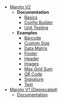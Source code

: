 * [Maroto V2](README.md?id=home)
  * **Documentation**
    * [Basics](v2/basics.md?id=generating-pdf)
    * [Config Builder](v2/configbuilder.md?id=config-builder)
    * [Unit Testing](v2/tests.md?id=unit-testing)
  * **Examples**
    * [Barcode](v2/examples/barcode.md?id=barcode)
    * [Custom Size](v2/examples/customsize.md?id=custom-size)
    * [Data Matrix](v2/examples/datamatrix.md?id=data-matrix)
    * [Footer](v2/examples/footer.md?id=footer)
    * [Header](v2/examples/header.md?id=header)
    * [Images](v2/examples/image.md?id=image)
    * [Max Grid Sum](v2/examples/maxgridsum.md?id=max-grid-sum)
    * [QR Code](v2/examples/qrcode.md?id=qrcode)
    * [Signature](v2/examples/signature.md?id=signature)
    * [Text](v2/examples/text.md?id=text)
* [Maroto V1 (Deprecated)](v1/README.md?id=deprecated)
  * [Documentation](v1/documentation.md?id=documentation)
